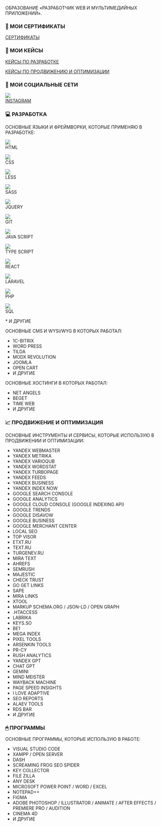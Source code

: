 ОБРАЗОВАНИЕ «РАЗРАБОТЧИК WEB И МУЛЬТИМЕДИЙНЫХ ПРИЛОЖЕНИЙ».

### 📑 МОИ СЕРТИФИКАТЫ
<p>
   <a href="https://github.com/osipovtwelve/osipovtwelve/tree/master/Certificates">
      СЕРТИФИКАТЫ
   </a>
</p>

### 💼 МОИ КЕЙСЫ
<p>
   <a href="">
      КЕЙСЫ ПО РАЗРАБОТКЕ
   </a>
</p>
<p>
   <a href="https://github.com/osipovtwelve/osipovtwelve/tree/master/Keys/Promotion%20and%20Optimization">
      КЕЙСЫ ПО ПРОДВИЖЕНИЮ И ОПТИМИЗАЦИИ
   </a>
</p>

### 📱 МОИ СОЦИАЛЬНЫЕ СЕТИ
<p>
   <a href="https://www.instagram.com/osipovpvl">
      <img align="middle" src="https://skillicons.dev/icons?i=instagram" /><br>
      INSTAGRAM
   </a>
</p>
  
### 💻 РАЗРАБОТКА
ОСНОВНЫЕ ЯЗЫКИ И ФРЕЙМВОРКИ, КОТОРЫЕ ПРИМЕНЯЮ В РАЗРАБОТКЕ:
<div>
<img align="middle" src="https://skillicons.dev/icons?i=html" /><br>HTML

<img align="middle" src="https://skillicons.dev/icons?i=css" /><br>
CSS

<img align="middle" src="https://skillicons.dev/icons?i=less" /><br>
LESS

<img align="middle" src="https://skillicons.dev/icons?i=sass" /><br>
SASS

<img align="middle" src="https://skillicons.dev/icons?i=jquery" /><br>
JQUERY

<img align="middle" src="https://skillicons.dev/icons?i=git" /><br>
GIT

<img align="middle" src="https://skillicons.dev/icons?i=js" /><br>
JAVA SCRIPT

<img align="middle" src="https://skillicons.dev/icons?i=typescript" /><br>
TYPE SCRIPT

<img align="middle" src="https://skillicons.dev/icons?i=react" /><br>
REACT

<img align="middle" src="https://skillicons.dev/icons?i=laravel" /><br>
LARAVEL

<img align="middle" src="https://skillicons.dev/icons?i=php" /><br>
PHP

<img align="middle" src="https://skillicons.dev/icons?i=mysql" /><br>
SQL
</div>
* И ДРУГИЕ


ОСНОВНЫЕ CMS И WYSI/WYG В КОТОРЫХ РАБОТАЛ:
* 1C-BITRIX
* WORD PRESS
* TILDA
* MODX REVOLUTION
* JOOMLA
* OPEN CART
* И ДРУГИЕ

ОСНОВНЫЕ ХОСТИНГИ В КОТОРЫХ РАБОТАЛ:
* NET ANGELS
* BEGET
* TIME WEB
* И ДРУГИЕ

### 📈 ПРОДВИЖЕНИЕ И ОПТИМИЗАЦИЯ
ОСНОВНЫЕ ИНСТРУМЕНТЫ И СЕРВИСЫ, КОТОРЫЕ ИСПОЛЬЗУЮ В ПРОДВИЖЕНИИ И ОПТИМИЗАЦИИ:
* YANDEX WEBMASTER
* YANDEX METRIKA
* YANDEX VARIOQUB
* YANDEX WORDSTAT
* YANDEX TURBOPAGE
* YANDEX FEEDS
* YANDEX BUSINESS
* YANDEX INDEX NOW
* GOOGLE SEARCH CONSOLE
* GOOGLE ANALYTICS
* GOOGLE CLOUD CONSOLE (GOOGLE INDEXING API)
* GOOGLE TRENDS
* GOOGLE DISAVOW
* GOOGLE BUSINESS
* GOOGLE MERCHANT CENTER
* LOCAL SEO
* TOP VISOR
* ETXT.RU
* TEXT.RU
* TURGENEV.RU
* MIRA TEXT
* AHREFS
* SEMRUSH
* MAJESTIC
* CHECK TRUST
* GO GET LINKS
* SAPE
* MIRA LINKS
* XTOOL
* MARKUP SCHEMA.ORG / JSON-LD / OPEN GRAPH
* .HTACCESS
* LABRIKA
* KEYS.SO
* BE1
* MEGA INDEX
* PIXEL TOOLS
* ARSENKIN TOOLS
* PR-CY
* RUSH ANALYTICS
* YANDEX GPT
* CHAT GPT
* GEMINI
* MIND MEISTER
* WAYBACK MACHINE
* PAGE SPEED INSIGHTS
* I LOVE ADAPTIVE
* SEO REPORTS
* ALAEV TOOLS
* RDS BAR
* И ДРУГИЕ
### 🖱 ПРОГРАММЫ
ОСНОВНЫЕ ПРОГРАММЫ, КОТОРЫЕ ИСПОЛЬЗУЮ В РАБОТЕ:
* VISUAL STUDIO CODE
* XAMPP / OPEN SERVER
* DASH
* SCREAMING FROG SEO SPIDER
* KEY COLLECTOR
* FILE ZILLA
* ANY DESK
* MICROSOFT POWER POINT / WORD / EXCEL
* NOTEPAD++
* FIGMA
* ADOBE PHOTOSHOP / ILLUSTRATOR / ANIMATE / AFTER EFFECTS / PREMIERE PRO / AUDITION
* CINEMA 4D
* И ДРУГИЕ